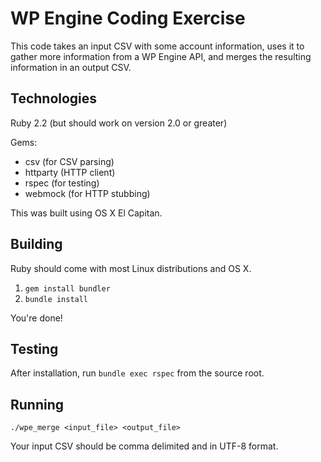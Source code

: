 # WP Engine Coding Exercise

This code takes an input CSV with some account information, uses it to gather more 
information from a WP Engine API, and merges the resulting information in an output CSV. 


## Technologies
Ruby 2.2 (but should work on version 2.0 or greater)

Gems:
* csv (for CSV parsing)
* httparty (HTTP client)
* rspec (for testing)
* webmock (for HTTP stubbing)

This was built using OS X El Capitan.

## Building
Ruby should come with most Linux distributions and OS X.
1. `gem install bundler`
1. `bundle install`

You're done!

## Testing
After installation, run `bundle exec rspec` from the source root.

## Running

`./wpe_merge <input_file> <output_file>`

Your input CSV should be comma delimited and in UTF-8 format.
